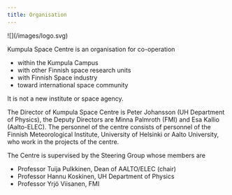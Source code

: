 ```yaml
---
title: Organisation
---
```


<div class="right small-hide"> ![](/images/logo.svg) </div>

Kumpula Space Centre is an organisation for co-operation

- within the Kumpula Campus
- with other Finnish space research units
- with Finnish Space industry
- toward international space community

It is not a new institute or space agency.

The Director of Kumpula Space Centre is Peter Johansson (UH Department of
Physics), the Deputy Directors are Minna Palmroth (FMI) and Esa Kallio
(Aalto-ELEC). The personnel of the centre consists of personnel of the Finnish
Meteorological Institute, University of Helsinki or Aalto University, who work
in the projects of the centre.

The Centre is supervised by the Steering Group whose members are

- Professor Tuija Pulkkinen, Dean of AALTO/ELEC (chair)
- Professor Hannu Koskinen, UH Department of Physics
- Professor Yrjö Viisanen, FMI
